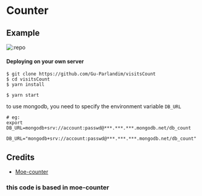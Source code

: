 # Counter

## Example

![:repo](https://viewscount.vercel.app//get/@:repo)

#### Deploying on your own server

```shell
$ git clone https://github.com/Gu-Parlandim/visitsCount
$ cd visitsCount
$ yarn install

$ yarn start
```

to use mongodb, you need to specify the environment variable `DB_URL`

```shell
# eg:
export DB_URL=mongodb+srv://account:passwd@***.***.***.mongodb.net/db_count
```

```
DB_URL="mongodb+srv://account:passwd@***.***.***.mongodb.net/db_count"
```

## Credits

- [Moe-counter
  ](https://github.com/journey-ad/Moe-counter)

### this code is based in moe-counter
